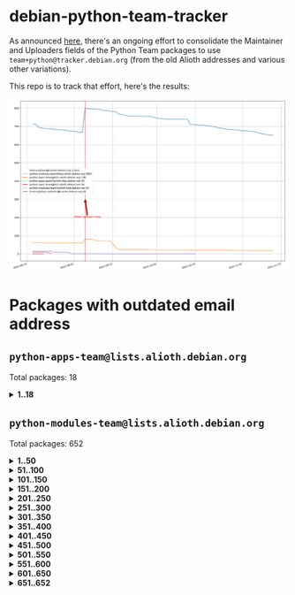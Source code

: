 # debian-python-team-tracker



As announced [here](https://lists.debian.org/debian-python/2021/08/msg00006.html), there's an ongoing effort to consolidate the Maintainer and Uploaders fields of the Python Team packages to use `team+python@tracker.debian.org` (from the old Alioth addresses and various other variations).



This repo is to track that effort, here's the results:



![Python team emails](images/python_team_emails.svg)


# Packages with outdated email address

## `python-apps-team@lists.alioth.debian.org`
Total packages: 18
<details>
<summary><b>1..18</b></summary>


| # | Package | Version |
| --- | --- | --- |
| 1 | [ctop](https://tracker.debian.org/ctop) | 1.0.0-2.1 |
| 2 | [cython](https://tracker.debian.org/cython) | 0.29.14-1 |
| 3 | [db2twitter](https://tracker.debian.org/db2twitter) | 0.6-1.1 |
| 4 | [dodgy](https://tracker.debian.org/dodgy) | 0.1.9-3 |
| 5 | [etm](https://tracker.debian.org/etm) | 3.2.30-1.1 |
| 6 | [firmware-microbit-micropython](https://tracker.debian.org/firmware-microbit-micropython) | 1.0.1-2 |
| 7 | [freealchemist](https://tracker.debian.org/freealchemist) | 0.5-1.1 |
| 8 | [kanboard-cli](https://tracker.debian.org/kanboard-cli) | 0.0.2-1.1 |
| 9 | [lightyears](https://tracker.debian.org/lightyears) | 1.4-2 |
| 10 | [muttdown](https://tracker.debian.org/muttdown) | 0.3.4-1 |
| 11 | [pelican](https://tracker.debian.org/pelican) | 4.0.1+dfsg-1.1 |
| 12 | [pipenv](https://tracker.debian.org/pipenv) | 11.9.0-1.1 |
| 13 | [prospector](https://tracker.debian.org/prospector) | 1.1.7-2 |
| 14 | [pybik](https://tracker.debian.org/pybik) | 3.0-3.1 |
| 15 | [retweet](https://tracker.debian.org/retweet) | 0.10-1.1 |
| 16 | [sen](https://tracker.debian.org/sen) | 0.6.1-0.1 |
| 17 | [sinntp](https://tracker.debian.org/sinntp) | 1.6-1.2 |
| 18 | [smem](https://tracker.debian.org/smem) | 1.5-1.1 |
</details>

## `python-modules-team@lists.alioth.debian.org`
Total packages: 652
<details>
<summary><b>1..50</b></summary>


| # | Package | Version |
| --- | --- | --- |
| 1 | [anorack](https://tracker.debian.org/anorack) | 0.2.7-1 |
| 2 | [anosql](https://tracker.debian.org/anosql) | 1.0.1-1 |
| 3 | [appdirs](https://tracker.debian.org/appdirs) | 1.4.4-1 |
| 4 | [asn1crypto](https://tracker.debian.org/asn1crypto) | 1.4.0-1 |
| 5 | [astral](https://tracker.debian.org/astral) | 1.6.1-2 |
| 6 | [authres](https://tracker.debian.org/authres) | 1.2.0-2 |
| 7 | [automat](https://tracker.debian.org/automat) | 20.2.0-1 |
| 8 | [azure-cosmos-table-python](https://tracker.debian.org/azure-cosmos-table-python) | 1.0.5+git20191025-5 |
| 9 | [bdist-nsi](https://tracker.debian.org/bdist-nsi) | 0.1.5-2 |
| 10 | [behave](https://tracker.debian.org/behave) | 1.2.6-3 |
| 11 | [bernhard](https://tracker.debian.org/bernhard) | 0.2.6-2 |
| 12 | [betamax](https://tracker.debian.org/betamax) | 0.8.1-2 |
| 13 | [bibtexparser](https://tracker.debian.org/bibtexparser) | 1.1.0+ds-3 |
| 14 | [binaryornot](https://tracker.debian.org/binaryornot) | 0.4.4+dfsg-4 |
| 15 | [bitstruct](https://tracker.debian.org/bitstruct) | 8.9.0-1 |
| 16 | [case](https://tracker.debian.org/case) | 1.5.3+dfsg-3 |
| 17 | [celery-batches](https://tracker.debian.org/celery-batches) | 0.2-2 |
| 18 | [celery-haystack](https://tracker.debian.org/celery-haystack) | 0.10-4 |
| 19 | [cerealizer](https://tracker.debian.org/cerealizer) | 0.8.1-3 |
| 20 | [chardet](https://tracker.debian.org/chardet) | 4.0.0-1 |
| 21 | [chargebee-python](https://tracker.debian.org/chargebee-python) | 1.6.6-1 |
| 22 | [chargebee2-python](https://tracker.debian.org/chargebee2-python) | 2.7.3-1 |
| 23 | [circuits](https://tracker.debian.org/circuits) | 3.1.0+ds1-2 |
| 24 | [codicefiscale](https://tracker.debian.org/codicefiscale) | 0.9+ds0-2 |
| 25 | [colorclass](https://tracker.debian.org/colorclass) | 2.2.0-2.1 |
| 26 | [colorspacious](https://tracker.debian.org/colorspacious) | 1.1.2-2 |
| 27 | [commonmark](https://tracker.debian.org/commonmark) | 0.9.1-3 |
| 28 | [constantly](https://tracker.debian.org/constantly) | 15.1.0-2 |
| 29 | [contextlib2](https://tracker.debian.org/contextlib2) | 0.6.0.post1-1 |
| 30 | [cookiecutter](https://tracker.debian.org/cookiecutter) | 1.6.0-4 |
| 31 | [coreapi](https://tracker.debian.org/coreapi) | 2.3.3-4 |
| 32 | [coreschema](https://tracker.debian.org/coreschema) | 0.0.4-3 |
| 33 | [cov-core](https://tracker.debian.org/cov-core) | 1.15.0-3 |
| 34 | [cppy](https://tracker.debian.org/cppy) | 1.1.0-2 |
| 35 | [cram](https://tracker.debian.org/cram) | 0.7-4 |
| 36 | [cssutils](https://tracker.debian.org/cssutils) | 1.0.2-3 |
| 37 | [d2to1](https://tracker.debian.org/d2to1) | 0.2.12-2 |
| 38 | [deap](https://tracker.debian.org/deap) | 1.3.1-2 |
| 39 | [debiancontributors](https://tracker.debian.org/debiancontributors) | 0.7.8-2 |
| 40 | [devpi-common](https://tracker.debian.org/devpi-common) | 3.2.2-1.1 |
| 41 | [django-ajax-selects](https://tracker.debian.org/django-ajax-selects) | 1.7.0-3 |
| 42 | [django-anymail](https://tracker.debian.org/django-anymail) | 7.1.0-1 |
| 43 | [django-bitfield](https://tracker.debian.org/django-bitfield) | 1.9.6-2 |
| 44 | [django-dirtyfields](https://tracker.debian.org/django-dirtyfields) | 1.3.1-2 |
| 45 | [django-downloadview](https://tracker.debian.org/django-downloadview) | 2.1.1-1 |
| 46 | [django-environ](https://tracker.debian.org/django-environ) | 0.4.4-2 |
| 47 | [django-filter](https://tracker.debian.org/django-filter) | 2.4.0-1 |
| 48 | [django-hvad](https://tracker.debian.org/django-hvad) | 1.8.0-1.1 |
| 49 | [django-impersonate](https://tracker.debian.org/django-impersonate) | 1.5-1 |
| 50 | [django-js-reverse](https://tracker.debian.org/django-js-reverse) | 0.7.3-1.1 |
</details>
<details>
<summary><b>51..100</b></summary>

| # | Package | Version |
| --- | --- | --- |
| 51 | [django-macaddress](https://tracker.debian.org/django-macaddress) | 1.5.0-2 |
| 52 | [django-markupfield](https://tracker.debian.org/django-markupfield) | 2.0.0-1 |
| 53 | [django-memoize](https://tracker.debian.org/django-memoize) | 2.2.0+dfsg-1 |
| 54 | [django-nose](https://tracker.debian.org/django-nose) | 1.4.6-2.1 |
| 55 | [django-notification](https://tracker.debian.org/django-notification) | 1.2.0-3 |
| 56 | [django-organizations](https://tracker.debian.org/django-organizations) | 1.1.2-1 |
| 57 | [django-pagination](https://tracker.debian.org/django-pagination) | 1.0.7-4 |
| 58 | [django-paintstore](https://tracker.debian.org/django-paintstore) | 0.2-4 |
| 59 | [django-picklefield](https://tracker.debian.org/django-picklefield) | 3.0.1-1 |
| 60 | [django-pipeline](https://tracker.debian.org/django-pipeline) | 1.6.14-3 |
| 61 | [django-q](https://tracker.debian.org/django-q) | 1.2.1-1 |
| 62 | [django-recurrence](https://tracker.debian.org/django-recurrence) | 1.10.3-1 |
| 63 | [django-redis-sessions](https://tracker.debian.org/django-redis-sessions) | 0.6.1-2 |
| 64 | [django-simple-redis-admin](https://tracker.debian.org/django-simple-redis-admin) | 1.4.0-2 |
| 65 | [django-stronghold](https://tracker.debian.org/django-stronghold) | 0.3.0+debian-2 |
| 66 | [django-webpack-loader](https://tracker.debian.org/django-webpack-loader) | 0.6.0-2 |
| 67 | [django-websocket-redis](https://tracker.debian.org/django-websocket-redis) | 0.4.7-2 |
| 68 | [django-wkhtmltopdf](https://tracker.debian.org/django-wkhtmltopdf) | 3.3.0-1 |
| 69 | [django-xmlrpc](https://tracker.debian.org/django-xmlrpc) | 0.1.8-2 |
| 70 | [djangorestframework-api-key](https://tracker.debian.org/djangorestframework-api-key) | 2.0.0-2 |
| 71 | [djangorestframework-filters](https://tracker.debian.org/djangorestframework-filters) | 1.0.0.dev0-1 |
| 72 | [dkimpy](https://tracker.debian.org/dkimpy) | 1.0.5-1 |
| 73 | [dnsdiag](https://tracker.debian.org/dnsdiag) | 1.7.0-1 |
| 74 | [dnspython](https://tracker.debian.org/dnspython) | 2.0.0-1 |
| 75 | [dockerpty](https://tracker.debian.org/dockerpty) | 0.4.1-2 |
| 76 | [dominate](https://tracker.debian.org/dominate) | 2.3.1-2 |
| 77 | [doublex](https://tracker.debian.org/doublex) | 1.9.2-1 |
| 78 | [drf-generators](https://tracker.debian.org/drf-generators) | 0.5.0-1 |
| 79 | [elasticsearch-curator](https://tracker.debian.org/elasticsearch-curator) | 5.8.1-1 |
| 80 | [entrypoints](https://tracker.debian.org/entrypoints) | 0.3-3 |
| 81 | [enum34](https://tracker.debian.org/enum34) | 1.1.6-4 |
| 82 | [enzyme](https://tracker.debian.org/enzyme) | 0.4.1-2 |
| 83 | [exam](https://tracker.debian.org/exam) | 0.10.5-3 |
| 84 | [factory-boy](https://tracker.debian.org/factory-boy) | 2.11.1-3 |
| 85 | [faker](https://tracker.debian.org/faker) | 0.9.3-0.1 |
| 86 | [fakesleep](https://tracker.debian.org/fakesleep) | 0.1-2 |
| 87 | [fastchunking](https://tracker.debian.org/fastchunking) | 0.0.3-2 |
| 88 | [feedgenerator](https://tracker.debian.org/feedgenerator) | 1.9-2 |
| 89 | [flake8-polyfill](https://tracker.debian.org/flake8-polyfill) | 1.0.2-2 |
| 90 | [flask-api](https://tracker.debian.org/flask-api) | 1.1+dfsg-1.1 |
| 91 | [flask-assets](https://tracker.debian.org/flask-assets) | 2.0-1 |
| 92 | [flask-babelex](https://tracker.debian.org/flask-babelex) | 0.9.4-1 |
| 93 | [flask-bcrypt](https://tracker.debian.org/flask-bcrypt) | 0.7.1-2 |
| 94 | [flask-compress](https://tracker.debian.org/flask-compress) | 1.4.0-3 |
| 95 | [flask-gravatar](https://tracker.debian.org/flask-gravatar) | 0.4.2-2 |
| 96 | [flask-htmlmin](https://tracker.debian.org/flask-htmlmin) | 1.3.2-2 |
| 97 | [flask-ldapconn](https://tracker.debian.org/flask-ldapconn) | 0.7.2-1.1 |
| 98 | [flask-limiter](https://tracker.debian.org/flask-limiter) | 1.0.1-2 |
| 99 | [flask-login](https://tracker.debian.org/flask-login) | 0.5.0-1 |
| 100 | [flask-mail](https://tracker.debian.org/flask-mail) | 0.9.1+dfsg1-1.1 |
</details>
<details>
<summary><b>101..150</b></summary>

| # | Package | Version |
| --- | --- | --- |
| 101 | [flask-mongoengine](https://tracker.debian.org/flask-mongoengine) | 0.9.3-4 |
| 102 | [flask-multistatic](https://tracker.debian.org/flask-multistatic) | 1.0-2 |
| 103 | [flask-paranoid](https://tracker.debian.org/flask-paranoid) | 0.2.0-3.1 |
| 104 | [flask-script](https://tracker.debian.org/flask-script) | 2.0.6-2 |
| 105 | [flask-silk](https://tracker.debian.org/flask-silk) | 0.2-18 |
| 106 | [flask-wtf](https://tracker.debian.org/flask-wtf) | 0.14.3-1 |
| 107 | [flufl.bounce](https://tracker.debian.org/flufl.bounce) | 3.0.1-1 |
| 108 | [flufl.enum](https://tracker.debian.org/flufl.enum) | 4.1.1-3 |
| 109 | [flufl.i18n](https://tracker.debian.org/flufl.i18n) | 3.0.1-1 |
| 110 | [flufl.lock](https://tracker.debian.org/flufl.lock) | 5.0.1-1 |
| 111 | [flufl.password](https://tracker.debian.org/flufl.password) | 1.3-3 |
| 112 | [flufl.testing](https://tracker.debian.org/flufl.testing) | 0.7-2 |
| 113 | [gerritlib](https://tracker.debian.org/gerritlib) | 0.8.0-2 |
| 114 | [gmplot](https://tracker.debian.org/gmplot) | 1.2.0-2 |
| 115 | [gtextfsm](https://tracker.debian.org/gtextfsm) | 1.1.0-2 |
| 116 | [gtts](https://tracker.debian.org/gtts) | 2.0.3-1 |
| 117 | [gtts-token](https://tracker.debian.org/gtts-token) | 1.1.3-1 |
| 118 | [guzzle-sphinx-theme](https://tracker.debian.org/guzzle-sphinx-theme) | 0.7.11-5 |
| 119 | [hachoir](https://tracker.debian.org/hachoir) | 3.1.0+dfsg-3 |
| 120 | [haproxy-log-analysis](https://tracker.debian.org/haproxy-log-analysis) | 2.0~b0-2 |
| 121 | [heapdict](https://tracker.debian.org/heapdict) | 1.0.1-1 |
| 122 | [hiro](https://tracker.debian.org/hiro) | 0.5-2 |
| 123 | [httpx](https://tracker.debian.org/httpx) | 0.16.1-1 |
| 124 | [hypothesis-auto](https://tracker.debian.org/hypothesis-auto) | 1.1.4-2 |
| 125 | [importmagic](https://tracker.debian.org/importmagic) | 0.1.7-2 |
| 126 | [inflection](https://tracker.debian.org/inflection) | 0.3.1-2 |
| 127 | [isodate](https://tracker.debian.org/isodate) | 0.6.0-2 |
| 128 | [itypes](https://tracker.debian.org/itypes) | 1.1.0-4 |
| 129 | [jaraco.itertools](https://tracker.debian.org/jaraco.itertools) | 2.0.1-4 |
| 130 | [javaproperties](https://tracker.debian.org/javaproperties) | 0.7.0-1 |
| 131 | [jinja2-time](https://tracker.debian.org/jinja2-time) | 0.2.0-2 |
| 132 | [jpy](https://tracker.debian.org/jpy) | 0.9.0-3 |
| 133 | [jpylyzer](https://tracker.debian.org/jpylyzer) | 2.0.0-3 |
| 134 | [json-tricks](https://tracker.debian.org/json-tricks) | 3.11.0-2 |
| 135 | [jsonhyperschema-codec](https://tracker.debian.org/jsonhyperschema-codec) | 1.0.3-2 |
| 136 | [jsonpickle](https://tracker.debian.org/jsonpickle) | 1.2-1 |
| 137 | [junos-eznc](https://tracker.debian.org/junos-eznc) | 2.1.7-3 |
| 138 | [jupyter-sphinx-theme](https://tracker.debian.org/jupyter-sphinx-theme) | 0.0.6+ds1-10 |
| 139 | [kitchen](https://tracker.debian.org/kitchen) | 1.2.6-2 |
| 140 | [kivy](https://tracker.debian.org/kivy) | 1.11.0-2 |
| 141 | [lazr.delegates](https://tracker.debian.org/lazr.delegates) | 2.0.3-2 |
| 142 | [lazr.smtptest](https://tracker.debian.org/lazr.smtptest) | 2.0.3-2 |
| 143 | [lexicon](https://tracker.debian.org/lexicon) | 3.3.17-1 |
| 144 | [libthumbor](https://tracker.debian.org/libthumbor) | 1.3.3-2 |
| 145 | [logilab-constraint](https://tracker.debian.org/logilab-constraint) | 0.6.0-2 |
| 146 | [mako](https://tracker.debian.org/mako) | 1.1.3+ds1-2 |
| 147 | [manuel](https://tracker.debian.org/manuel) | 1.10.1-2 |
| 148 | [markupsafe](https://tracker.debian.org/markupsafe) | 1.1.1-1 |
| 149 | [mercurial-extension-utils](https://tracker.debian.org/mercurial-extension-utils) | 1.5.1-1 |
| 150 | [mercurial-extension-utils](https://tracker.debian.org/mercurial-extension-utils) | 1.5.1-3 |
</details>
<details>
<summary><b>151..200</b></summary>

| # | Package | Version |
| --- | --- | --- |
| 151 | [mercurial-keyring](https://tracker.debian.org/mercurial-keyring) | 1.3.1-3 |
| 152 | [microsoft-authentication-extensions-for-python](https://tracker.debian.org/microsoft-authentication-extensions-for-python) | 0.3.0-1 |
| 153 | [milksnake](https://tracker.debian.org/milksnake) | 0.1.5-1 |
| 154 | [mimerender](https://tracker.debian.org/mimerender) | 0.6.0-2 |
| 155 | [mmllib](https://tracker.debian.org/mmllib) | 0.3.0.post1-2 |
| 156 | [mockldap](https://tracker.debian.org/mockldap) | 0.3.0-4 |
| 157 | [modernize](https://tracker.debian.org/modernize) | 0.7-2 |
| 158 | [moksha.common](https://tracker.debian.org/moksha.common) | 1.2.5-4 |
| 159 | [mrtparse](https://tracker.debian.org/mrtparse) | 1.6-2 |
| 160 | [musicbrainzngs](https://tracker.debian.org/musicbrainzngs) | 0.7.1-2 |
| 161 | [mutagen](https://tracker.debian.org/mutagen) | 1.45.1-2 |
| 162 | [mwic](https://tracker.debian.org/mwic) | 0.7.8-1 |
| 163 | [mysql-connector-python](https://tracker.debian.org/mysql-connector-python) | 8.0.15-2 |
| 164 | [nb2plots](https://tracker.debian.org/nb2plots) | 0.6-2 |
| 165 | [netmiko](https://tracker.debian.org/netmiko) | 2.4.2-1 |
| 166 | [networkx](https://tracker.debian.org/networkx) | 2.5+ds-2 |
| 167 | [nose](https://tracker.debian.org/nose) | 1.3.7-6 |
| 168 | [nose2](https://tracker.debian.org/nose2) | 0.9.2-1 |
| 169 | [nose2-cov](https://tracker.debian.org/nose2-cov) | 1.0a4-3 |
| 170 | [ntplib](https://tracker.debian.org/ntplib) | 0.3.3-2 |
| 171 | [numpy-stl](https://tracker.debian.org/numpy-stl) | 2.9.0-1 |
| 172 | [numpydoc](https://tracker.debian.org/numpydoc) | 1.1.0-3 |
| 173 | [obsub](https://tracker.debian.org/obsub) | 0.2-4 |
| 174 | [okasha](https://tracker.debian.org/okasha) | 0.2.4-4 |
| 175 | [overpass](https://tracker.debian.org/overpass) | 0.7-1 |
| 176 | [pastescript](https://tracker.debian.org/pastescript) | 2.0.2-4 |
| 177 | [pcapy](https://tracker.debian.org/pcapy) | 0.11.4-2 |
| 178 | [pdfkit](https://tracker.debian.org/pdfkit) | 0.6.1-2 |
| 179 | [pep8](https://tracker.debian.org/pep8) | 1.7.1-9 |
| 180 | [pep8-naming](https://tracker.debian.org/pep8-naming) | 0.10.0-1 |
| 181 | [pg8000](https://tracker.debian.org/pg8000) | 1.10.6-2 |
| 182 | [pidcat](https://tracker.debian.org/pidcat) | 2.1.0-4 |
| 183 | [pilkit](https://tracker.debian.org/pilkit) | 2.0-3 |
| 184 | [plastex](https://tracker.debian.org/plastex) | 2.1-2 |
| 185 | [ply](https://tracker.debian.org/ply) | 3.11-4 |
| 186 | [portio](https://tracker.debian.org/portio) | 0.5-4 |
| 187 | [postgresfixture](https://tracker.debian.org/postgresfixture) | 0.4.2-1 |
| 188 | [power](https://tracker.debian.org/power) | 1.4+dfsg-4 |
| 189 | [pprintpp](https://tracker.debian.org/pprintpp) | 0.4.0-2 |
| 190 | [preggy](https://tracker.debian.org/preggy) | 1.4.4-1 |
| 191 | [prettytable](https://tracker.debian.org/prettytable) | 0.7.2-5 |
| 192 | [proxmoxer](https://tracker.debian.org/proxmoxer) | 1.0.3-2 |
| 193 | [ptable](https://tracker.debian.org/ptable) | 0.9.2-2 |
| 194 | [py-macaroon-bakery](https://tracker.debian.org/py-macaroon-bakery) | 1.3.1-1 |
| 195 | [py-radix](https://tracker.debian.org/py-radix) | 0.10.0-3 |
| 196 | [py3dns](https://tracker.debian.org/py3dns) | 3.2.1-1 |
| 197 | [pyasn1](https://tracker.debian.org/pyasn1) | 0.4.8-1 |
| 198 | [pybindgen](https://tracker.debian.org/pybindgen) | 0.20.0+dfsg1-2 |
| 199 | [pycairo](https://tracker.debian.org/pycairo) | 1.16.2-3 |
| 200 | [pycairo](https://tracker.debian.org/pycairo) | 1.16.2-4 |
</details>
<details>
<summary><b>201..250</b></summary>

| # | Package | Version |
| --- | --- | --- |
| 201 | [pycallgraph](https://tracker.debian.org/pycallgraph) | 1.1.3-1.2 |
| 202 | [pycares](https://tracker.debian.org/pycares) | 3.1.1-1 |
| 203 | [pycifrw](https://tracker.debian.org/pycifrw) | 4.4-2 |
| 204 | [pyclamd](https://tracker.debian.org/pyclamd) | 0.4.0-2 |
| 205 | [pycodestyle](https://tracker.debian.org/pycodestyle) | 2.6.0-1 |
| 206 | [pycparser](https://tracker.debian.org/pycparser) | 2.20-3 |
| 207 | [pycryptodome](https://tracker.debian.org/pycryptodome) | 3.9.7+dfsg1-1 |
| 208 | [pycxx](https://tracker.debian.org/pycxx) | 7.1.4-0.1 |
| 209 | [pydbus](https://tracker.debian.org/pydbus) | 0.6.0-4 |
| 210 | [pydenticon](https://tracker.debian.org/pydenticon) | 0.3.1-2 |
| 211 | [pydispatcher](https://tracker.debian.org/pydispatcher) | 2.0.5-2 |
| 212 | [pydle](https://tracker.debian.org/pydle) | 0.9.4-2 |
| 213 | [pyeapi](https://tracker.debian.org/pyeapi) | 0.8.1-2 |
| 214 | [pyee](https://tracker.debian.org/pyee) | 7.0.2-1 |
| 215 | [pyenchant](https://tracker.debian.org/pyenchant) | 3.2.0-1 |
| 216 | [pyfg](https://tracker.debian.org/pyfg) | 0.50-2 |
| 217 | [pyfiglet](https://tracker.debian.org/pyfiglet) | 0.8.0+dfsg-1 |
| 218 | [pyfribidi](https://tracker.debian.org/pyfribidi) | 0.12.0+repack-7 |
| 219 | [pygame](https://tracker.debian.org/pygame) | 1.9.6+dfsg-2 |
| 220 | [pygeoif](https://tracker.debian.org/pygeoif) | 0.7-2 |
| 221 | [pygments](https://tracker.debian.org/pygments) | 2.3.1+dfsg-3 |
| 222 | [pygtail](https://tracker.debian.org/pygtail) | 0.6.1-2 |
| 223 | [pygtkspellcheck](https://tracker.debian.org/pygtkspellcheck) | 4.0.5-2 |
| 224 | [pyhamcrest](https://tracker.debian.org/pyhamcrest) | 1.9.0-3 |
| 225 | [pyinotify](https://tracker.debian.org/pyinotify) | 0.9.6-1.3 |
| 226 | [pyiosxr](https://tracker.debian.org/pyiosxr) | 0.52-1.1 |
| 227 | [pyjavaproperties](https://tracker.debian.org/pyjavaproperties) | 0.7-2 |
| 228 | [pyjokes](https://tracker.debian.org/pyjokes) | 0.5.0-3 |
| 229 | [pykcs11](https://tracker.debian.org/pykcs11) | 1.5.10-1 |
| 230 | [pylama](https://tracker.debian.org/pylama) | 7.4.3-3 |
| 231 | [pylibmc](https://tracker.debian.org/pylibmc) | 1.5.2-3 |
| 232 | [pylint-celery](https://tracker.debian.org/pylint-celery) | 0.3-5 |
| 233 | [pylint-common](https://tracker.debian.org/pylint-common) | 0.2.5-4 |
| 234 | [pylint-django](https://tracker.debian.org/pylint-django) | 2.0.13-1 |
| 235 | [pylint-flask](https://tracker.debian.org/pylint-flask) | 0.5-4 |
| 236 | [pylint-plugin-utils](https://tracker.debian.org/pylint-plugin-utils) | 0.6-1 |
| 237 | [pymacs](https://tracker.debian.org/pymacs) | 0.25-3 |
| 238 | [pymilter](https://tracker.debian.org/pymilter) | 1.0.4-2 |
| 239 | [pymodbus](https://tracker.debian.org/pymodbus) | 2.1.0+dfsg-2 |
| 240 | [pymssql](https://tracker.debian.org/pymssql) | 2.1.4+dfsg-3 |
| 241 | [pynag](https://tracker.debian.org/pynag) | 1.1.2+dfsg-2 |
| 242 | [pynliner](https://tracker.debian.org/pynliner) | 0.8.0-2 |
| 243 | [pyopengl](https://tracker.debian.org/pyopengl) | 3.1.5+dfsg-1 |
| 244 | [pyparsing](https://tracker.debian.org/pyparsing) | 2.4.7-1 |
| 245 | [pyphen](https://tracker.debian.org/pyphen) | 0.9.5-3 |
| 246 | [pyprind](https://tracker.debian.org/pyprind) | 2.11.2-2 |
| 247 | [pyquery](https://tracker.debian.org/pyquery) | 1.2.9-4 |
| 248 | [pyrad](https://tracker.debian.org/pyrad) | 2.1-2 |
| 249 | [pyrsistent](https://tracker.debian.org/pyrsistent) | 0.15.5-1 |
| 250 | [pysimplesoap](https://tracker.debian.org/pysimplesoap) | 1.16.2-3 |
</details>
<details>
<summary><b>251..300</b></summary>

| # | Package | Version |
| --- | --- | --- |
| 251 | [pysmi](https://tracker.debian.org/pysmi) | 0.3.2-2 |
| 252 | [pysodium](https://tracker.debian.org/pysodium) | 0.7.0-2 |
| 253 | [pyspf](https://tracker.debian.org/pyspf) | 2.0.14-2 |
| 254 | [pysrt](https://tracker.debian.org/pysrt) | 1.0.1-2 |
| 255 | [pyssim](https://tracker.debian.org/pyssim) | 0.2-2 |
| 256 | [pystemd](https://tracker.debian.org/pystemd) | 0.7.0-4 |
| 257 | [pysubnettree](https://tracker.debian.org/pysubnettree) | 0.33-1 |
| 258 | [pytaglib](https://tracker.debian.org/pytaglib) | 0.3.6+dfsg-2 |
| 259 | [pytds](https://tracker.debian.org/pytds) | 1.10.0-1 |
| 260 | [pytest-arraydiff](https://tracker.debian.org/pytest-arraydiff) | 0.3-1 |
| 261 | [pytest-bdd](https://tracker.debian.org/pytest-bdd) | 3.2.1-1 |
| 262 | [pytest-cookies](https://tracker.debian.org/pytest-cookies) | 0.4.0-1 |
| 263 | [pytest-django](https://tracker.debian.org/pytest-django) | 3.5.1-1 |
| 264 | [pytest-expect](https://tracker.debian.org/pytest-expect) | 1.1.0-2 |
| 265 | [pytest-forked](https://tracker.debian.org/pytest-forked) | 1.3.0-1 |
| 266 | [pytest-httpbin](https://tracker.debian.org/pytest-httpbin) | 1.0.0-2 |
| 267 | [pytest-instafail](https://tracker.debian.org/pytest-instafail) | 0.4.2-1 |
| 268 | [pytest-remotedata](https://tracker.debian.org/pytest-remotedata) | 0.3.2-1 |
| 269 | [pytest-runner](https://tracker.debian.org/pytest-runner) | 2.11.1-1.2 |
| 270 | [pytest-sugar](https://tracker.debian.org/pytest-sugar) | 0.9.4-1 |
| 271 | [pytest-tornado](https://tracker.debian.org/pytest-tornado) | 0.8.1-1 |
| 272 | [pytest-vcr](https://tracker.debian.org/pytest-vcr) | 1.0.2-2 |
| 273 | [python-activipy](https://tracker.debian.org/python-activipy) | 0.1-7 |
| 274 | [python-adal](https://tracker.debian.org/python-adal) | 1.2.2-1 |
| 275 | [python-agate](https://tracker.debian.org/python-agate) | 1.6.1-1 |
| 276 | [python-agate-excel](https://tracker.debian.org/python-agate-excel) | 0.2.3-1 |
| 277 | [python-aiohttp-security](https://tracker.debian.org/python-aiohttp-security) | 0.4.0-2 |
| 278 | [python-aiohttp-session](https://tracker.debian.org/python-aiohttp-session) | 2.9.0-2 |
| 279 | [python-aioinflux](https://tracker.debian.org/python-aioinflux) | 0.9.0-2 |
| 280 | [python-aiomeasures](https://tracker.debian.org/python-aiomeasures) | 0.5.14-3 |
| 281 | [python-amqplib](https://tracker.debian.org/python-amqplib) | 1.0.2-2 |
| 282 | [python-anyjson](https://tracker.debian.org/python-anyjson) | 0.3.3-2 |
| 283 | [python-apptools](https://tracker.debian.org/python-apptools) | 4.5.0-1.1 |
| 284 | [python-aptly](https://tracker.debian.org/python-aptly) | 0.12.10-2 |
| 285 | [python-args](https://tracker.debian.org/python-args) | 0.1.0-3 |
| 286 | [python-arpy](https://tracker.debian.org/python-arpy) | 1.1.1-4 |
| 287 | [python-astor](https://tracker.debian.org/python-astor) | 0.8.1-1 |
| 288 | [python-async-timeout](https://tracker.debian.org/python-async-timeout) | 3.0.1-1.1 |
| 289 | [python-base58](https://tracker.debian.org/python-base58) | 1.0.3-1.1 |
| 290 | [python-bcdoc](https://tracker.debian.org/python-bcdoc) | 0.16.0-2 |
| 291 | [python-bioblend](https://tracker.debian.org/python-bioblend) | 0.7.0-3 |
| 292 | [python-bitbucket-api](https://tracker.debian.org/python-bitbucket-api) | 0.5.0-3 |
| 293 | [python-box](https://tracker.debian.org/python-box) | 3.4.6-2 |
| 294 | [python-btrees](https://tracker.debian.org/python-btrees) | 4.3.1-2 |
| 295 | [python-cachecontrol](https://tracker.debian.org/python-cachecontrol) | 0.12.6-1 |
| 296 | [python-can](https://tracker.debian.org/python-can) | 3.3.2.final~github-2 |
| 297 | [python-cement](https://tracker.debian.org/python-cement) | 2.10.0-2 |
| 298 | [python-cerberus](https://tracker.debian.org/python-cerberus) | 1.3.2-1 |
| 299 | [python-click-log](https://tracker.debian.org/python-click-log) | 0.2.1-2 |
| 300 | [python-click-threading](https://tracker.debian.org/python-click-threading) | 0.4.4-2 |
</details>
<details>
<summary><b>301..350</b></summary>

| # | Package | Version |
| --- | --- | --- |
| 301 | [python-clint](https://tracker.debian.org/python-clint) | 0.5.1-3 |
| 302 | [python-cluster](https://tracker.debian.org/python-cluster) | 1.3.3-3 |
| 303 | [python-cmarkgfm](https://tracker.debian.org/python-cmarkgfm) | 0.4.2-1 |
| 304 | [python-coloredlogs](https://tracker.debian.org/python-coloredlogs) | 7.3-2 |
| 305 | [python-colour](https://tracker.debian.org/python-colour) | 0.1.5-2 |
| 306 | [python-commentjson](https://tracker.debian.org/python-commentjson) | 0.8.3-2 |
| 307 | [python-consul](https://tracker.debian.org/python-consul) | 0.7.1-1.1 |
| 308 | [python-cookies](https://tracker.debian.org/python-cookies) | 2.2.1-3 |
| 309 | [python-cpuinfo](https://tracker.debian.org/python-cpuinfo) | 5.0.0-2 |
| 310 | [python-crcmod](https://tracker.debian.org/python-crcmod) | 1.7+dfsg-2 |
| 311 | [python-cs](https://tracker.debian.org/python-cs) | 2.7.1-1 |
| 312 | [python-cssselect2](https://tracker.debian.org/python-cssselect2) | 0.3.0-1 |
| 313 | [python-dbfread](https://tracker.debian.org/python-dbfread) | 2.0.7-3 |
| 314 | [python-decorator](https://tracker.debian.org/python-decorator) | 4.4.2-2 |
| 315 | [python-demjson](https://tracker.debian.org/python-demjson) | 2.2.4-5 |
| 316 | [python-diaspy](https://tracker.debian.org/python-diaspy) | 0.6.0-2 |
| 317 | [python-dict2xml](https://tracker.debian.org/python-dict2xml) | 1.7.0-1 |
| 318 | [python-dictobj](https://tracker.debian.org/python-dictobj) | 0.4-4 |
| 319 | [python-distro](https://tracker.debian.org/python-distro) | 1.5.0-1 |
| 320 | [python-distutils-extra](https://tracker.debian.org/python-distutils-extra) | 2.45 |
| 321 | [python-django-casclient](https://tracker.debian.org/python-django-casclient) | 1.5.3-1 |
| 322 | [python-django-dbconn-retry](https://tracker.debian.org/python-django-dbconn-retry) | 0.1.5-1.1 |
| 323 | [python-django-etcd-settings](https://tracker.debian.org/python-django-etcd-settings) | 0.1.13+dfsg-3 |
| 324 | [python-django-gravatar2](https://tracker.debian.org/python-django-gravatar2) | 1.4.4-2 |
| 325 | [python-django-jsonfield](https://tracker.debian.org/python-django-jsonfield) | 1.4.0-2 |
| 326 | [python-django-push-notifications](https://tracker.debian.org/python-django-push-notifications) | 1.4.1-1 |
| 327 | [python-django-simple-history](https://tracker.debian.org/python-django-simple-history) | 2.7.0-1.1 |
| 328 | [python-django-split-settings](https://tracker.debian.org/python-django-split-settings) | 0.3.0-2 |
| 329 | [python-dnslib](https://tracker.debian.org/python-dnslib) | 0.9.14-1 |
| 330 | [python-docutils](https://tracker.debian.org/python-docutils) | 0.16+dfsg-2 |
| 331 | [python-doubleratchet](https://tracker.debian.org/python-doubleratchet) | 0.6.0-2 |
| 332 | [python-dpkt](https://tracker.debian.org/python-dpkt) | 1.9.2-2 |
| 333 | [python-easywebdav](https://tracker.debian.org/python-easywebdav) | 1.2.0-8 |
| 334 | [python-enable](https://tracker.debian.org/python-enable) | 4.8.1-1 |
| 335 | [python-envisage](https://tracker.debian.org/python-envisage) | 4.9.0-2.1 |
| 336 | [python-envparse](https://tracker.debian.org/python-envparse) | 0.2.0-2 |
| 337 | [python-envs](https://tracker.debian.org/python-envs) | 1.2.6-1.1 |
| 338 | [python-epc](https://tracker.debian.org/python-epc) | 0.0.5-3 |
| 339 | [python-etcd](https://tracker.debian.org/python-etcd) | 0.4.5-2 |
| 340 | [python-ethtool](https://tracker.debian.org/python-ethtool) | 0.14-3 |
| 341 | [python-ewmh](https://tracker.debian.org/python-ewmh) | 0.1.6-2 |
| 342 | [python-exchangelib](https://tracker.debian.org/python-exchangelib) | 3.2.0-1 |
| 343 | [python-exotel](https://tracker.debian.org/python-exotel) | 0.1.5-2 |
| 344 | [python-fastimport](https://tracker.debian.org/python-fastimport) | 0.9.8-5 |
| 345 | [python-feather-format](https://tracker.debian.org/python-feather-format) | 0.3.1+dfsg1-4 |
| 346 | [python-flaky](https://tracker.debian.org/python-flaky) | 3.7.0-1 |
| 347 | [python-flask-jwt-extended](https://tracker.debian.org/python-flask-jwt-extended) | 3.24.1-2 |
| 348 | [python-flask-marshmallow](https://tracker.debian.org/python-flask-marshmallow) | 0.10.1-4 |
| 349 | [python-flask-seeder](https://tracker.debian.org/python-flask-seeder) | 0.1~a2-2 |
| 350 | [python-ftputil](https://tracker.debian.org/python-ftputil) | 3.4-3 |
</details>
<details>
<summary><b>351..400</b></summary>

| # | Package | Version |
| --- | --- | --- |
| 351 | [python-gammu](https://tracker.debian.org/python-gammu) | 2.12-2 |
| 352 | [python-genty](https://tracker.debian.org/python-genty) | 1.3.2-1 |
| 353 | [python-geoip](https://tracker.debian.org/python-geoip) | 1.3.2-3 |
| 354 | [python-geoip2](https://tracker.debian.org/python-geoip2) | 2.9.0+dfsg1-2 |
| 355 | [python-getdns](https://tracker.debian.org/python-getdns) | 1.0.0~b1-2 |
| 356 | [python-gflags](https://tracker.debian.org/python-gflags) | 1.5.1-7 |
| 357 | [python-glob2](https://tracker.debian.org/python-glob2) | 0.5-3 |
| 358 | [python-gmpy2](https://tracker.debian.org/python-gmpy2) | 2.1.0~b5-0.1 |
| 359 | [python-gntp](https://tracker.debian.org/python-gntp) | 1.0.3-2 |
| 360 | [python-guizero](https://tracker.debian.org/python-guizero) | 1.1.0+dfsg1-2 |
| 361 | [python-hashids](https://tracker.debian.org/python-hashids) | 1.3.1-1 |
| 362 | [python-hidapi](https://tracker.debian.org/python-hidapi) | 0.9.0.post3-2 |
| 363 | [python-hiredis](https://tracker.debian.org/python-hiredis) | 1.0.1-1 |
| 364 | [python-hpilo](https://tracker.debian.org/python-hpilo) | 4.3-3 |
| 365 | [python-html2text](https://tracker.debian.org/python-html2text) | 2020.1.16-1 |
| 366 | [python-http-parser](https://tracker.debian.org/python-http-parser) | 0.9.0-1 |
| 367 | [python-httptools](https://tracker.debian.org/python-httptools) | 0.1.1-1 |
| 368 | [python-icalendar](https://tracker.debian.org/python-icalendar) | 4.0.3-4 |
| 369 | [python-idna](https://tracker.debian.org/python-idna) | 2.10-1 |
| 370 | [python-imagesize](https://tracker.debian.org/python-imagesize) | 1.2.0-2 |
| 371 | [python-iniparse](https://tracker.debian.org/python-iniparse) | 0.4-3 |
| 372 | [python-ipaddr](https://tracker.debian.org/python-ipaddr) | 2.2.0-4 |
| 373 | [python-ipaddress](https://tracker.debian.org/python-ipaddress) | 1.0.23-1 |
| 374 | [python-ipfix](https://tracker.debian.org/python-ipfix) | 0.9.7-2 |
| 375 | [python-irodsclient](https://tracker.debian.org/python-irodsclient) | 0.8.1-2 |
| 376 | [python-isc-dhcp-leases](https://tracker.debian.org/python-isc-dhcp-leases) | 0.9.1-2 |
| 377 | [python-iso3166](https://tracker.debian.org/python-iso3166) | 0.8.git20170319-2 |
| 378 | [python-isoweek](https://tracker.debian.org/python-isoweek) | 1.3.3-3 |
| 379 | [python-jmespath](https://tracker.debian.org/python-jmespath) | 0.10.0-1 |
| 380 | [python-jsonrpc](https://tracker.debian.org/python-jsonrpc) | 1.13.0-1 |
| 381 | [python-junit-xml](https://tracker.debian.org/python-junit-xml) | 1.9-1 |
| 382 | [python-kanboard](https://tracker.debian.org/python-kanboard) | 1.0.1-1.1 |
| 383 | [python-keyring](https://tracker.debian.org/python-keyring) | 18.0.1-2 |
| 384 | [python-langdetect](https://tracker.debian.org/python-langdetect) | 1.0.7-4 |
| 385 | [python-ldap](https://tracker.debian.org/python-ldap) | 3.2.0-4 |
| 386 | [python-ldapdomaindump](https://tracker.debian.org/python-ldapdomaindump) | 0.9.3-1 |
| 387 | [python-leather](https://tracker.debian.org/python-leather) | 0.3.3-1.1 |
| 388 | [python-libguess](https://tracker.debian.org/python-libguess) | 1.1-4 |
| 389 | [python-logfury](https://tracker.debian.org/python-logfury) | 0.1.2-4 |
| 390 | [python-lupa](https://tracker.debian.org/python-lupa) | 1.9+dfsg-1 |
| 391 | [python-lzo](https://tracker.debian.org/python-lzo) | 1.12-3 |
| 392 | [python-mailer](https://tracker.debian.org/python-mailer) | 0.8.1-4 |
| 393 | [python-marshmallow-sqlalchemy](https://tracker.debian.org/python-marshmallow-sqlalchemy) | 0.19.0-1 |
| 394 | [python-mastodon](https://tracker.debian.org/python-mastodon) | 1.5.1-1 |
| 395 | [python-mbed-host-tests](https://tracker.debian.org/python-mbed-host-tests) | 1.4.4-3 |
| 396 | [python-mbed-ls](https://tracker.debian.org/python-mbed-ls) | 1.6.2+dfsg-3 |
| 397 | [python-mccabe](https://tracker.debian.org/python-mccabe) | 0.6.1-3 |
| 398 | [python-measurement](https://tracker.debian.org/python-measurement) | 2.0.1-2 |
| 399 | [python-mechanize](https://tracker.debian.org/python-mechanize) | 1:0.4.5-2 |
| 400 | [python-meld3](https://tracker.debian.org/python-meld3) | 1.0.2-3 |
</details>
<details>
<summary><b>401..450</b></summary>

| # | Package | Version |
| --- | --- | --- |
| 401 | [python-mnemonic](https://tracker.debian.org/python-mnemonic) | 0.19-1 |
| 402 | [python-model-mommy](https://tracker.debian.org/python-model-mommy) | 1.6.0-2 |
| 403 | [python-morris](https://tracker.debian.org/python-morris) | 1.2-2 |
| 404 | [python-mpegdash](https://tracker.debian.org/python-mpegdash) | 0.2.0-1 |
| 405 | [python-mpv](https://tracker.debian.org/python-mpv) | 0.5.2-1 |
| 406 | [python-msrestazure](https://tracker.debian.org/python-msrestazure) | 0.6.2-1 |
| 407 | [python-multidict](https://tracker.debian.org/python-multidict) | 5.1.0-1 |
| 408 | [python-munch](https://tracker.debian.org/python-munch) | 2.3.2-2 |
| 409 | [python-murmurhash](https://tracker.debian.org/python-murmurhash) | 1.0.2-1 |
| 410 | [python-nacl](https://tracker.debian.org/python-nacl) | 1.4.0-1 |
| 411 | [python-nine](https://tracker.debian.org/python-nine) | 1.1.0-1 |
| 412 | [python-noise](https://tracker.debian.org/python-noise) | 1.2.3-3 |
| 413 | [python-notify2](https://tracker.debian.org/python-notify2) | 0.3-4 |
| 414 | [python-ntlm-auth](https://tracker.debian.org/python-ntlm-auth) | 1.4.0-1 |
| 415 | [python-oauth](https://tracker.debian.org/python-oauth) | 1.0.1-6 |
| 416 | [python-odf](https://tracker.debian.org/python-odf) | 1.4.1-1 |
| 417 | [python-offtrac](https://tracker.debian.org/python-offtrac) | 0.1.0-2.1 |
| 418 | [python-ofxclient](https://tracker.debian.org/python-ofxclient) | 2.0.4-2 |
| 419 | [python-opcua](https://tracker.debian.org/python-opcua) | 0.98.11-1 |
| 420 | [python-openid-cla](https://tracker.debian.org/python-openid-cla) | 1.2-2 |
| 421 | [python-openid-teams](https://tracker.debian.org/python-openid-teams) | 1.2-2 |
| 422 | [python-openidc-client](https://tracker.debian.org/python-openidc-client) | 0.6.0-1.1 |
| 423 | [python-opentimestamps](https://tracker.debian.org/python-opentimestamps) | 0.4.1-1 |
| 424 | [python-padme](https://tracker.debian.org/python-padme) | 1.1.1-3 |
| 425 | [python-pampy](https://tracker.debian.org/python-pampy) | 1.8.4-2 |
| 426 | [python-pamqp](https://tracker.debian.org/python-pamqp) | 2.3.0-2 |
| 427 | [python-parse-type](https://tracker.debian.org/python-parse-type) | 0.3.4-3 |
| 428 | [python-path-and-address](https://tracker.debian.org/python-path-and-address) | 2.0.1-2 |
| 429 | [python-pathtools](https://tracker.debian.org/python-pathtools) | 0.1.2-4 |
| 430 | [python-paypal](https://tracker.debian.org/python-paypal) | 1.2.5-3 |
| 431 | [python-peakutils](https://tracker.debian.org/python-peakutils) | 1.3.3+ds-2 |
| 432 | [python-pem](https://tracker.debian.org/python-pem) | 19.1.0-1 |
| 433 | [python-persistent](https://tracker.debian.org/python-persistent) | 4.6.4-0.2 |
| 434 | [python-pex](https://tracker.debian.org/python-pex) | 1.1.14-3.1 |
| 435 | [python-pgbouncer](https://tracker.debian.org/python-pgbouncer) | 0.0.9-3 |
| 436 | [python-pgpdump](https://tracker.debian.org/python-pgpdump) | 1.5-2 |
| 437 | [python-pgspecial](https://tracker.debian.org/python-pgspecial) | 1.11.10+dfsg1-1 |
| 438 | [python-phonenumbers](https://tracker.debian.org/python-phonenumbers) | 8.12.1-1 |
| 439 | [python-picklable-itertools](https://tracker.debian.org/python-picklable-itertools) | 0.1.1-3 |
| 440 | [python-pika](https://tracker.debian.org/python-pika) | 0.11.0-5 |
| 441 | [python-plac](https://tracker.debian.org/python-plac) | 0.9.6-1.1 |
| 442 | [python-plaster](https://tracker.debian.org/python-plaster) | 1.0-2 |
| 443 | [python-plaster-pastedeploy](https://tracker.debian.org/python-plaster-pastedeploy) | 0.5-3 |
| 444 | [python-prctl](https://tracker.debian.org/python-prctl) | 1.7-2 |
| 445 | [python-preshed](https://tracker.debian.org/python-preshed) | 3.0.2-1 |
| 446 | [python-pretend](https://tracker.debian.org/python-pretend) | 1.0.9-1 |
| 447 | [python-prettylog](https://tracker.debian.org/python-prettylog) | 0.1.0-2 |
| 448 | [python-priority](https://tracker.debian.org/python-priority) | 1.3.0-3 |
| 449 | [python-progress](https://tracker.debian.org/python-progress) | 1.5-1 |
| 450 | [python-progressbar](https://tracker.debian.org/python-progressbar) | 2.5-2 |
</details>
<details>
<summary><b>451..500</b></summary>

| # | Package | Version |
| --- | --- | --- |
| 451 | [python-protego](https://tracker.debian.org/python-protego) | 0.1.16+dfsg-2 |
| 452 | [python-prov](https://tracker.debian.org/python-prov) | 1.5.2-2 |
| 453 | [python-pskc](https://tracker.debian.org/python-pskc) | 1.1-3 |
| 454 | [python-publicsuffix2](https://tracker.debian.org/python-publicsuffix2) | 2.20191221-2 |
| 455 | [python-py-zipkin](https://tracker.debian.org/python-py-zipkin) | 0.15.0-1.1 |
| 456 | [python-pyalsa](https://tracker.debian.org/python-pyalsa) | 1.1.6-2 |
| 457 | [python-pyasn1-modules](https://tracker.debian.org/python-pyasn1-modules) | 0.2.1-1 |
| 458 | [python-pyface](https://tracker.debian.org/python-pyface) | 6.1.2-2 |
| 459 | [python-pyftpdlib](https://tracker.debian.org/python-pyftpdlib) | 1.5.4-2 |
| 460 | [python-pygerrit2](https://tracker.debian.org/python-pygerrit2) | 2.0.4-2 |
| 461 | [python-pygtrie](https://tracker.debian.org/python-pygtrie) | 2.2-1.1 |
| 462 | [python-pypump](https://tracker.debian.org/python-pypump) | 0.7-3 |
| 463 | [python-pysnmp4-apps](https://tracker.debian.org/python-pysnmp4-apps) | 0.3.2-2.2 |
| 464 | [python-pysnmp4-mibs](https://tracker.debian.org/python-pysnmp4-mibs) | 0.1.3-3 |
| 465 | [python-pytest-benchmark](https://tracker.debian.org/python-pytest-benchmark) | 3.2.2-2 |
| 466 | [python-pyvmomi](https://tracker.debian.org/python-pyvmomi) | 6.7.1-3 |
| 467 | [python-qtpy](https://tracker.debian.org/python-qtpy) | 1.9.0-3 |
| 468 | [python-rarfile](https://tracker.debian.org/python-rarfile) | 3.1-1 |
| 469 | [python-ratelimiter](https://tracker.debian.org/python-ratelimiter) | 1.2.0.post0-1 |
| 470 | [python-redisearch-py](https://tracker.debian.org/python-redisearch-py) | 1.0.0-1 |
| 471 | [python-releases](https://tracker.debian.org/python-releases) | 1.6.3-1 |
| 472 | [python-repoze.lru](https://tracker.debian.org/python-repoze.lru) | 0.7-2 |
| 473 | [python-repoze.sphinx.autointerface](https://tracker.debian.org/python-repoze.sphinx.autointerface) | 0.8-0.2 |
| 474 | [python-repoze.tm2](https://tracker.debian.org/python-repoze.tm2) | 2.0-2 |
| 475 | [python-requests-cache](https://tracker.debian.org/python-requests-cache) | 0.5.2-1 |
| 476 | [python-requests-ntlm](https://tracker.debian.org/python-requests-ntlm) | 1.1.0-1.1 |
| 477 | [python-requirements-detector](https://tracker.debian.org/python-requirements-detector) | 0.6-2 |
| 478 | [python-restless](https://tracker.debian.org/python-restless) | 2.1.1-2 |
| 479 | [python-roman](https://tracker.debian.org/python-roman) | 2.0.0-4 |
| 480 | [python-rpaths](https://tracker.debian.org/python-rpaths) | 0.13-1.1 |
| 481 | [python-rply](https://tracker.debian.org/python-rply) | 0.7.7-2 |
| 482 | [python-schedutils](https://tracker.debian.org/python-schedutils) | 0.6-2.1 |
| 483 | [python-schema](https://tracker.debian.org/python-schema) | 0.6.7-3 |
| 484 | [python-schroot](https://tracker.debian.org/python-schroot) | 0.4-4 |
| 485 | [python-scp](https://tracker.debian.org/python-scp) | 0.13.0-2 |
| 486 | [python-scrapy-djangoitem](https://tracker.debian.org/python-scrapy-djangoitem) | 1.1.1-4 |
| 487 | [python-scripttest](https://tracker.debian.org/python-scripttest) | 1.3-3 |
| 488 | [python-scruffy](https://tracker.debian.org/python-scruffy) | 0.3.3-2 |
| 489 | [python-sdnotify](https://tracker.debian.org/python-sdnotify) | 0.3.1-2 |
| 490 | [python-serverfiles](https://tracker.debian.org/python-serverfiles) | 0.3.0-1 |
| 491 | [python-service-identity](https://tracker.debian.org/python-service-identity) | 18.1.0-6 |
| 492 | [python-sexpdata](https://tracker.debian.org/python-sexpdata) | 0.0.3-2 |
| 493 | [python-shade](https://tracker.debian.org/python-shade) | 1.30.0-3 |
| 494 | [python-shellescape](https://tracker.debian.org/python-shellescape) | 3.4.1-4 |
| 495 | [python-simpy](https://tracker.debian.org/python-simpy) | 2.3.1+dfsg-2 |
| 496 | [python-simpy3](https://tracker.debian.org/python-simpy3) | 3.0.11-2 |
| 497 | [python-slimmer](https://tracker.debian.org/python-slimmer) | 0.1.30-8 |
| 498 | [python-slugify](https://tracker.debian.org/python-slugify) | 4.0.0-1 |
| 499 | [python-smstrade](https://tracker.debian.org/python-smstrade) | 0.2.4-6 |
| 500 | [python-socketpool](https://tracker.debian.org/python-socketpool) | 0.5.3-5 |
</details>
<details>
<summary><b>501..550</b></summary>

| # | Package | Version |
| --- | --- | --- |
| 501 | [python-sparkpost](https://tracker.debian.org/python-sparkpost) | 1.3.7-2 |
| 502 | [python-sphinx-issues](https://tracker.debian.org/python-sphinx-issues) | 1.2.0-2 |
| 503 | [python-spur](https://tracker.debian.org/python-spur) | 0.3.21-1 |
| 504 | [python-srp](https://tracker.debian.org/python-srp) | 1.0.15-1 |
| 505 | [python-statsd](https://tracker.debian.org/python-statsd) | 3.3.0-2 |
| 506 | [python-stopit](https://tracker.debian.org/python-stopit) | 1.1.2-1 |
| 507 | [python-structlog](https://tracker.debian.org/python-structlog) | 20.1.0-1 |
| 508 | [python-sunlight](https://tracker.debian.org/python-sunlight) | 1.1.5-3 |
| 509 | [python-suntime](https://tracker.debian.org/python-suntime) | 1.2.5-2 |
| 510 | [python-tblib](https://tracker.debian.org/python-tblib) | 1.7.0-1 |
| 511 | [python-tempita](https://tracker.debian.org/python-tempita) | 0.5.2-6 |
| 512 | [python-tesserocr](https://tracker.debian.org/python-tesserocr) | 2.5.0-1 |
| 513 | [python-test-server](https://tracker.debian.org/python-test-server) | 0.0.27-2 |
| 514 | [python-testing.common.database](https://tracker.debian.org/python-testing.common.database) | 2.0.0-2 |
| 515 | [python-testing.mysqld](https://tracker.debian.org/python-testing.mysqld) | 1.4.0-4 |
| 516 | [python-testing.postgresql](https://tracker.debian.org/python-testing.postgresql) | 1.3.0-2 |
| 517 | [python-textile](https://tracker.debian.org/python-textile) | 1:4.0.1-3 |
| 518 | [python-thriftpy](https://tracker.debian.org/python-thriftpy) | 0.3.9+ds1-1 |
| 519 | [python-timeline](https://tracker.debian.org/python-timeline) | 0.0.7-2 |
| 520 | [python-tinycss](https://tracker.debian.org/python-tinycss) | 0.4-3 |
| 521 | [python-tinycss2](https://tracker.debian.org/python-tinycss2) | 1.0.2-1 |
| 522 | [python-tktreectrl](https://tracker.debian.org/python-tktreectrl) | 2.0.2-3 |
| 523 | [python-toml](https://tracker.debian.org/python-toml) | 0.10.1-1 |
| 524 | [python-tomlkit](https://tracker.debian.org/python-tomlkit) | 0.6.0-2 |
| 525 | [python-traits](https://tracker.debian.org/python-traits) | 5.2.0-2 |
| 526 | [python-traitsui](https://tracker.debian.org/python-traitsui) | 6.1.3-3 |
| 527 | [python-translationstring](https://tracker.debian.org/python-translationstring) | 1.4-1 |
| 528 | [python-trie](https://tracker.debian.org/python-trie) | 0.2+ds-2 |
| 529 | [python-twitter](https://tracker.debian.org/python-twitter) | 3.3-2 |
| 530 | [python-typeguard](https://tracker.debian.org/python-typeguard) | 2.2.2-1.1 |
| 531 | [python-tzlocal](https://tracker.debian.org/python-tzlocal) | 2.1-1 |
| 532 | [python-udatetime](https://tracker.debian.org/python-udatetime) | 0.0.16-4 |
| 533 | [python-uflash](https://tracker.debian.org/python-uflash) | 1.2.4+dfsg-4 |
| 534 | [python-unicodecsv](https://tracker.debian.org/python-unicodecsv) | 0.14.1-2 |
| 535 | [python-unidiff](https://tracker.debian.org/python-unidiff) | 0.5.5-2 |
| 536 | [python-urlobject](https://tracker.debian.org/python-urlobject) | 2.4.3-3 |
| 537 | [python-urwidtrees](https://tracker.debian.org/python-urwidtrees) | 1.0.3.dev0-1 |
| 538 | [python-utils](https://tracker.debian.org/python-utils) | 2.3.0-2 |
| 539 | [python-vagrant](https://tracker.debian.org/python-vagrant) | 0.5.15-3 |
| 540 | [python-venusian](https://tracker.debian.org/python-venusian) | 3.0.0-1 |
| 541 | [python-vobject](https://tracker.debian.org/python-vobject) | 0.9.6.1-0.2 |
| 542 | [python-webencodings](https://tracker.debian.org/python-webencodings) | 0.5.1-2 |
| 543 | [python-webob](https://tracker.debian.org/python-webob) | 1:1.8.6-1.1 |
| 544 | [python-wget](https://tracker.debian.org/python-wget) | 3.2-3 |
| 545 | [python-wheezy.template](https://tracker.debian.org/python-wheezy.template) | 0.1.167-2 |
| 546 | [python-whoosh](https://tracker.debian.org/python-whoosh) | 2.7.4+git6-g9134ad92-5 |
| 547 | [python-wither](https://tracker.debian.org/python-wither) | 1.1-2 |
| 548 | [python-wsgilog](https://tracker.debian.org/python-wsgilog) | 0.3.1-3 |
| 549 | [python-x3dh](https://tracker.debian.org/python-x3dh) | 0.5.8-2 |
| 550 | [python-xeddsa](https://tracker.debian.org/python-xeddsa) | 0.4.6-2 |
</details>
<details>
<summary><b>551..600</b></summary>

| # | Package | Version |
| --- | --- | --- |
| 551 | [python-yaswfp](https://tracker.debian.org/python-yaswfp) | 0.9.3-1.1 |
| 552 | [python-zc.customdoctests](https://tracker.debian.org/python-zc.customdoctests) | 1.0.1-2 |
| 553 | [python-zipp](https://tracker.debian.org/python-zipp) | 1.0.0-3 |
| 554 | [python-zxcvbn](https://tracker.debian.org/python-zxcvbn) | 4.4.28-2 |
| 555 | [python3-proselint](https://tracker.debian.org/python3-proselint) | 0.10.2-2 |
| 556 | [pythondialog](https://tracker.debian.org/pythondialog) | 3.5.1-1 |
| 557 | [pythonmagick](https://tracker.debian.org/pythonmagick) | 0.9.19-6 |
| 558 | [pytoml](https://tracker.debian.org/pytoml) | 0.1.21-1 |
| 559 | [pyuca](https://tracker.debian.org/pyuca) | 1.2-2 |
| 560 | [pyutilib](https://tracker.debian.org/pyutilib) | 5.8.0-1 |
| 561 | [pywavelets](https://tracker.debian.org/pywavelets) | 1.1.1-1 |
| 562 | [pywinrm](https://tracker.debian.org/pywinrm) | 0.3.0-2 |
| 563 | [quark-sphinx-theme](https://tracker.debian.org/quark-sphinx-theme) | 0.5.1-2 |
| 564 | [readlike](https://tracker.debian.org/readlike) | 0.1.3-1.1 |
| 565 | [recommonmark](https://tracker.debian.org/recommonmark) | 0.6.0+ds-1 |
| 566 | [redis-py-cluster](https://tracker.debian.org/redis-py-cluster) | 2.0.0-1 |
| 567 | [reentry](https://tracker.debian.org/reentry) | 1.3.1-1 |
| 568 | [reparser](https://tracker.debian.org/reparser) | 1.4.3-1 |
| 569 | [requests-aws](https://tracker.debian.org/requests-aws) | 0.1.5-2 |
| 570 | [restrictedpython](https://tracker.debian.org/restrictedpython) | 4.0~b3-2 |
| 571 | [ripe-atlas-cousteau](https://tracker.debian.org/ripe-atlas-cousteau) | 1.4.2-3 |
| 572 | [ripe-atlas-sagan](https://tracker.debian.org/ripe-atlas-sagan) | 1.2.2-2 |
| 573 | [robot-detection](https://tracker.debian.org/robot-detection) | 0.4.0-2 |
| 574 | [routes](https://tracker.debian.org/routes) | 2.5.1-1 |
| 575 | [sgmllib3k](https://tracker.debian.org/sgmllib3k) | 1.0.0-3 |
| 576 | [simplegeneric](https://tracker.debian.org/simplegeneric) | 0.8.1-3 |
| 577 | [singledispatch](https://tracker.debian.org/singledispatch) | 3.4.0.3-3 |
| 578 | [sireader](https://tracker.debian.org/sireader) | 1.1.1-2 |
| 579 | [sleekxmpp](https://tracker.debian.org/sleekxmpp) | 1.3.3-6 |
| 580 | [slimit](https://tracker.debian.org/slimit) | 0.8.1-4 |
| 581 | [smartypants](https://tracker.debian.org/smartypants) | 2.0.0-2 |
| 582 | [social-auth-app-django](https://tracker.debian.org/social-auth-app-django) | 3.1.0-2.1 |
| 583 | [social-auth-core](https://tracker.debian.org/social-auth-core) | 3.1.0-1.1 |
| 584 | [sorl-thumbnail](https://tracker.debian.org/sorl-thumbnail) | 12.5.0-2 |
| 585 | [sortedcollections](https://tracker.debian.org/sortedcollections) | 1.0.1-1 |
| 586 | [sortedcontainers](https://tracker.debian.org/sortedcontainers) | 2.1.0-2 |
| 587 | [sparql-wrapper-python](https://tracker.debian.org/sparql-wrapper-python) | 1.8.5-1 |
| 588 | [speaklater](https://tracker.debian.org/speaklater) | 1.3-5 |
| 589 | [sphinx](https://tracker.debian.org/sphinx) | 1.8.5-2 |
| 590 | [sphinx](https://tracker.debian.org/sphinx) | 1.8.5-3 |
| 591 | [sphinx](https://tracker.debian.org/sphinx) | 1.8.5-4 |
| 592 | [sphinx](https://tracker.debian.org/sphinx) | 1.8.5-5 |
| 593 | [sphinx](https://tracker.debian.org/sphinx) | 1.8.5-7 |
| 594 | [sphinx](https://tracker.debian.org/sphinx) | 1.8.5-9 |
| 595 | [sphinx](https://tracker.debian.org/sphinx) | 2.4.3-2 |
| 596 | [sphinx](https://tracker.debian.org/sphinx) | 2.4.3-4 |
| 597 | [sphinx](https://tracker.debian.org/sphinx) | 3.2.1-1 |
| 598 | [sphinx-autorun](https://tracker.debian.org/sphinx-autorun) | 1.1.0-3.1 |
| 599 | [sphinx-celery](https://tracker.debian.org/sphinx-celery) | 2.0.0-1 |
| 600 | [sphinx-intl](https://tracker.debian.org/sphinx-intl) | 2.0.1-2 |
</details>
<details>
<summary><b>601..650</b></summary>

| # | Package | Version |
| --- | --- | --- |
| 601 | [sphinxcontrib-devhelp](https://tracker.debian.org/sphinxcontrib-devhelp) | 1.0.2-2 |
| 602 | [sphinxcontrib-doxylink](https://tracker.debian.org/sphinxcontrib-doxylink) | 1.5-1 |
| 603 | [sphinxcontrib-log-cabinet](https://tracker.debian.org/sphinxcontrib-log-cabinet) | 1.0.1-2 |
| 604 | [sphinxcontrib-qthelp](https://tracker.debian.org/sphinxcontrib-qthelp) | 1.0.3-2 |
| 605 | [sphinxcontrib-rubydomain](https://tracker.debian.org/sphinxcontrib-rubydomain) | 0.1~dev-20100804-2 |
| 606 | [sphinxcontrib-websupport](https://tracker.debian.org/sphinxcontrib-websupport) | 1.2.4-1 |
| 607 | [sphinxtesters](https://tracker.debian.org/sphinxtesters) | 0.2.3-1 |
| 608 | [sqlalchemy](https://tracker.debian.org/sqlalchemy) | 1.3.15+ds1-1 |
| 609 | [sqlparse](https://tracker.debian.org/sqlparse) | 0.3.1-1 |
| 610 | [sshpubkeys](https://tracker.debian.org/sshpubkeys) | 3.1.0-2.1 |
| 611 | [sshtunnel](https://tracker.debian.org/sshtunnel) | 0.1.4-2 |
| 612 | [stardicter](https://tracker.debian.org/stardicter) | 1.2-1 |
| 613 | [straight.plugin](https://tracker.debian.org/straight.plugin) | 1.4.1-3 |
| 614 | [stsci.distutils](https://tracker.debian.org/stsci.distutils) | 0.3.7-5 |
| 615 | [subvertpy](https://tracker.debian.org/subvertpy) | 0.11.0~git20191228+2423bf1-3 |
| 616 | [svgwrite](https://tracker.debian.org/svgwrite) | 1.3.1-1 |
| 617 | [tagpy](https://tracker.debian.org/tagpy) | 2013.1-7 |
| 618 | [terminaltables](https://tracker.debian.org/terminaltables) | 3.1.0-3 |
| 619 | [texext](https://tracker.debian.org/texext) | 0.6.6-2 |
| 620 | [tinydb](https://tracker.debian.org/tinydb) | 3.15.2-2 |
| 621 | [tldextract](https://tracker.debian.org/tldextract) | 2.2.1-1 |
| 622 | [translation-finder](https://tracker.debian.org/translation-finder) | 1.0-1 |
| 623 | [transmissionrpc](https://tracker.debian.org/transmissionrpc) | 0.11-4 |
| 624 | [twodict](https://tracker.debian.org/twodict) | 1.2-2 |
| 625 | [txws](https://tracker.debian.org/txws) | 0.9.1-4 |
| 626 | [txzmq](https://tracker.debian.org/txzmq) | 0.8.0-2 |
| 627 | [typogrify](https://tracker.debian.org/typogrify) | 1:2.0.7-2 |
| 628 | [u-msgpack-python](https://tracker.debian.org/u-msgpack-python) | 2.3.0-2 |
| 629 | [utidylib](https://tracker.debian.org/utidylib) | 0.5-3 |
| 630 | [validators](https://tracker.debian.org/validators) | 0.14.2-2 |
| 631 | [vcr.py](https://tracker.debian.org/vcr.py) | 4.0.2-1 |
| 632 | [vim-autopep8](https://tracker.debian.org/vim-autopep8) | 1.2.0-2 |
| 633 | [voluptuous](https://tracker.debian.org/voluptuous) | 0.11.1-1 |
| 634 | [vsts-cd-manager](https://tracker.debian.org/vsts-cd-manager) | 1.0.2-3 |
| 635 | [wchartype](https://tracker.debian.org/wchartype) | 0.1-2 |
| 636 | [wcwidth](https://tracker.debian.org/wcwidth) | 0.1.9+dfsg1-2 |
| 637 | [webpy](https://tracker.debian.org/webpy) | 1:0.61-1 |
| 638 | [wheel](https://tracker.debian.org/wheel) | 0.34.2-1 |
| 639 | [whichcraft](https://tracker.debian.org/whichcraft) | 0.4.1-2 |
| 640 | [wikitrans](https://tracker.debian.org/wikitrans) | 1.3-1 |
| 641 | [willow](https://tracker.debian.org/willow) | 1.4-1 |
| 642 | [wlc](https://tracker.debian.org/wlc) | 1.2-1 |
| 643 | [wokkel](https://tracker.debian.org/wokkel) | 18.0.0-3.1 |
| 644 | [wsgiproxy2](https://tracker.debian.org/wsgiproxy2) | 0.4.5-1.1 |
| 645 | [wtf-peewee](https://tracker.debian.org/wtf-peewee) | 3.0.0+dfsg-2 |
| 646 | [wtforms](https://tracker.debian.org/wtforms) | 2.2.1-2 |
| 647 | [xhtml2pdf](https://tracker.debian.org/xhtml2pdf) | 0.2.4-1 |
| 648 | [xlwt](https://tracker.debian.org/xlwt) | 1.3.0-3 |
| 649 | [zc.lockfile](https://tracker.debian.org/zc.lockfile) | 2.0-1 |
| 650 | [zict](https://tracker.debian.org/zict) | 2.0.0-1 |
</details>
<details>
<summary><b>651..652</b></summary>

| # | Package | Version |
| --- | --- | --- |
| 651 | [zodbpickle](https://tracker.debian.org/zodbpickle) | 1.0-3 |
| 652 | [zope.deprecation](https://tracker.debian.org/zope.deprecation) | 4.4.0-4 |
</details>
